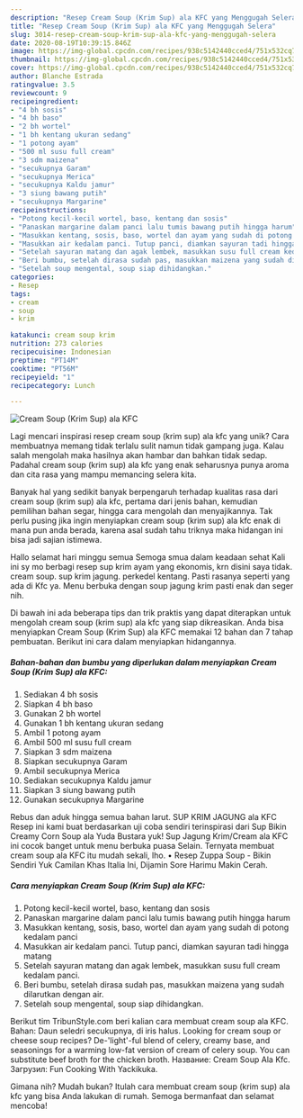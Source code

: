 ```yaml
---
description: "Resep Cream Soup (Krim Sup) ala KFC yang Menggugah Selera"
title: "Resep Cream Soup (Krim Sup) ala KFC yang Menggugah Selera"
slug: 3014-resep-cream-soup-krim-sup-ala-kfc-yang-menggugah-selera
date: 2020-08-19T10:39:15.846Z
image: https://img-global.cpcdn.com/recipes/938c5142440cced4/751x532cq70/cream-soup-krim-sup-ala-kfc-foto-resep-utama.jpg
thumbnail: https://img-global.cpcdn.com/recipes/938c5142440cced4/751x532cq70/cream-soup-krim-sup-ala-kfc-foto-resep-utama.jpg
cover: https://img-global.cpcdn.com/recipes/938c5142440cced4/751x532cq70/cream-soup-krim-sup-ala-kfc-foto-resep-utama.jpg
author: Blanche Estrada
ratingvalue: 3.5
reviewcount: 9
recipeingredient:
- "4 bh sosis"
- "4 bh baso"
- "2 bh wortel"
- "1 bh kentang ukuran sedang"
- "1 potong ayam"
- "500 ml susu full cream"
- "3 sdm maizena"
- "secukupnya Garam"
- "secukupnya Merica"
- "secukupnya Kaldu jamur"
- "3 siung bawang putih"
- "secukupnya Margarine"
recipeinstructions:
- "Potong kecil-kecil wortel, baso, kentang dan sosis"
- "Panaskan margarine dalam panci lalu tumis bawang putih hingga harum"
- "Masukkan kentang, sosis, baso, wortel dan ayam yang sudah di potong kedalam panci"
- "Masukkan air kedalam panci. Tutup panci, diamkan sayuran tadi hingga matang"
- "Setelah sayuran matang dan agak lembek, masukkan susu full cream kedalam panci."
- "Beri bumbu, setelah dirasa sudah pas, masukkan maizena yang sudah dilarutkan dengan air."
- "Setelah soup mengental, soup siap dihidangkan."
categories:
- Resep
tags:
- cream
- soup
- krim

katakunci: cream soup krim 
nutrition: 273 calories
recipecuisine: Indonesian
preptime: "PT14M"
cooktime: "PT56M"
recipeyield: "1"
recipecategory: Lunch

---
```



![Cream Soup (Krim Sup) ala KFC](https://img-global.cpcdn.com/recipes/938c5142440cced4/751x532cq70/cream-soup-krim-sup-ala-kfc-foto-resep-utama.jpg)

Lagi mencari inspirasi resep cream soup (krim sup) ala kfc yang unik? Cara membuatnya memang tidak terlalu sulit namun tidak gampang juga. Kalau salah mengolah maka hasilnya akan hambar dan bahkan tidak sedap. Padahal cream soup (krim sup) ala kfc yang enak seharusnya punya aroma dan cita rasa yang mampu memancing selera kita.

Banyak hal yang sedikit banyak berpengaruh terhadap kualitas rasa dari cream soup (krim sup) ala kfc, pertama dari jenis bahan, kemudian pemilihan bahan segar, hingga cara mengolah dan menyajikannya. Tak perlu pusing jika ingin menyiapkan cream soup (krim sup) ala kfc enak di mana pun anda berada, karena asal sudah tahu triknya maka hidangan ini bisa jadi sajian istimewa.

Hallo selamat hari minggu semua Semoga smua dalam keadaan sehat Kali ini sy mo berbagi resep sup krim ayam yang ekonomis, krn disini saya tidak. cream soup. sup krim jagung. perkedel kentang. Pasti rasanya seperti yang ada di Kfc ya. Menu berbuka dengan soup jagung krim pasti enak dan seger nih.


Di bawah ini ada beberapa tips dan trik praktis yang dapat diterapkan untuk mengolah cream soup (krim sup) ala kfc yang siap dikreasikan. Anda bisa menyiapkan Cream Soup (Krim Sup) ala KFC memakai 12 bahan dan 7 tahap pembuatan. Berikut ini cara dalam menyiapkan hidangannya.

<!--inarticleads1-->

##### Bahan-bahan dan bumbu yang diperlukan dalam menyiapkan Cream Soup (Krim Sup) ala KFC:

1. Sediakan 4 bh sosis
1. Siapkan 4 bh baso
1. Gunakan 2 bh wortel
1. Gunakan 1 bh kentang ukuran sedang
1. Ambil 1 potong ayam
1. Ambil 500 ml susu full cream
1. Siapkan 3 sdm maizena
1. Siapkan secukupnya Garam
1. Ambil secukupnya Merica
1. Sediakan secukupnya Kaldu jamur
1. Siapkan 3 siung bawang putih
1. Gunakan secukupnya Margarine


Rebus dan aduk hingga semua bahan larut. SUP KRIM JAGUNG ala KFC Resep ini kami buat berdasarkan uji coba sendiri terinspirasi dari Sup Bikin Creamy Corn Soup ala Yuda Bustara yuk! Sup Jagung Krim/Cream ala KFC ini cocok banget untuk menu berbuka puasa Selain. Ternyata membuat cream soup ala KFC itu mudah sekali, lho. • Resep Zuppa Soup - Bikin Sendiri Yuk Camilan Khas Italia Ini, Dijamin Sore Harimu Makin Cerah. 

<!--inarticleads2-->

##### Cara menyiapkan Cream Soup (Krim Sup) ala KFC:

1. Potong kecil-kecil wortel, baso, kentang dan sosis
1. Panaskan margarine dalam panci lalu tumis bawang putih hingga harum
1. Masukkan kentang, sosis, baso, wortel dan ayam yang sudah di potong kedalam panci
1. Masukkan air kedalam panci. Tutup panci, diamkan sayuran tadi hingga matang
1. Setelah sayuran matang dan agak lembek, masukkan susu full cream kedalam panci.
1. Beri bumbu, setelah dirasa sudah pas, masukkan maizena yang sudah dilarutkan dengan air.
1. Setelah soup mengental, soup siap dihidangkan.


Berikut tim TribunStyle.com beri kalian cara membuat cream soup ala KFC. Bahan: Daun seledri secukupnya, di iris halus. Looking for cream soup or cheese soup recipes? De-&#39;light&#39;-ful blend of celery, creamy base, and seasonings for a warming low-fat version of cream of celery soup. You can substitute beef broth for the chicken broth. Название: Cream Soup Ala Kfc. Загрузил: Fun Cooking With Yackikuka. 

Gimana nih? Mudah bukan? Itulah cara membuat cream soup (krim sup) ala kfc yang bisa Anda lakukan di rumah. Semoga bermanfaat dan selamat mencoba!
